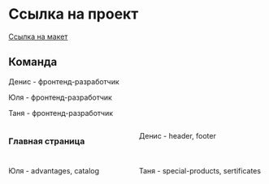 # Ссылка на проект
<a href="https://www.figma.com/file/kJm0F20PPjTDsvsEJfpKK2/FREE-%7C-Cablerrr---Online-Cable-Wholesale-Store-(Community)-(Copy)?type=design&node-id=1314%3A7264&mode=design&t=IJLNkPblEdYLHM8k-1">Ссылка на макет</a>

<h2>Команда</h2>
	<p>Денис - фронтенд-разработчик</p>
	<p>Юля - фронтенд-разработчик</p>
	<p>Таня - фронтенд-разработчик</p>
<div style="display: grid; grid-template-columns: 1fr 1fr; gap: 10px;">
	<h3>Главная страница</h3>
	<p>Денис - header, footer</p>
	<p>Юля - advantages, catalog</p>
	<p>Таня - special-products, sertificates</p>
</div>